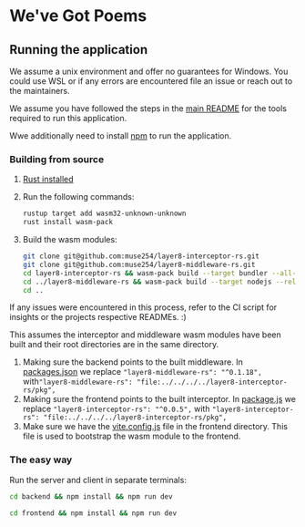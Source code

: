 # We've Got Poems

## Running the application

We assume a unix environment and offer no guarantees for Windows. You could use WSL or if any errors are encountered file an issue or reach out to the maintainers.

We assume you have followed the steps in the [main README](../../README.md) for the tools required to run this application.

Wwe additionally need to install [npm](https://www.npmjs.com/get-npm) to run the application.

### Building from source

1. [Rust installed](https://www.rust-lang.org/tools/install)
2. Run the following commands:

    ```sh
    rustup target add wasm32-unknown-unknown
    rust install wasm-pack
    ```

3. Build the wasm modules:

    ```sh
    git clone git@github.com:muse254/layer8-interceptor-rs.git
    git clone git@github.com:muse254/layer8-middleware-rs.git
    cd layer8-interceptor-rs && wasm-pack build --target bundler --all-features --debug # output wasm is larger than release
    cd ../layer8-middleware-rs && wasm-pack build --target nodejs --release # debug has no extra logging
    cd ..
    ```

If any issues were encountered in this process, refer to the CI script for insights or the projects respective READMEs. :)

This assumes the interceptor and middleware wasm modules have been built and their root directories are in the same directory.

1. Making sure the backend points to the built middleware. In [packages.json](./backend/package.json) we replace `"layer8-middleware-rs": "^0.1.18",`  
with`"layer8-middleware-rs": "file:../../../../layer8-interceptor-rs/pkg",`
2. Making sure the frontend points to the built interceptor. In [package.js](./frontend/package.json) we replace `"layer8-interceptor-rs": "^0.0.5",`
with `"layer8-interceptor-rs": "file:../../../../layer8-interceptor-rs/pkg",`
3. Make sure we have the [vite.config.js](./frontend/vite.config.js) file in the frontend directory. This file is used to bootstrap the wasm module to the frontend.

### The easy way

Run the server and client in separate terminals:

```sh
cd backend && npm install && npm run dev
```

```sh
cd frontend && npm install && npm run dev
```
